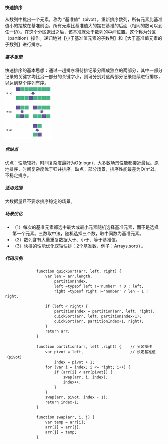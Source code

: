 #### 快速排序
从数列中挑出一个元素，称为 “基准值”（pivot）。重新排序数列，所有元素比基准值小的摆放在基准前面，所有元素比基准值大的摆在基准的后面（相同的数可以到任一边）。在这个分区退出之后，该基准就处于数列的中间位置。这个称为分区（partition）操作。递归地对【小于基准值元素的子数列】和【大于基准值元素的子数列】进行排序。
##### 基本思想
快速排序的基本思想：通过一趟排序将待排记录分隔成独立的两部分，其中一部分记录的关键字均比另一部分的关键字小，则可分别对这两部分记录继续进行排序，以达到整个序列有序。<br><img src="/img/20200813163853.png" width="30%" hight="30%">
##### 优缺点
优点：性能较好，时间复杂度最好为O(nlogn)，大多数场景性能都接近最优。原地排序，时间复杂度优于归并排序。缺点：部分场景，排序性能最差为O(n^2)。不稳定排序。
##### 适用范围
大数据量且不要求排序稳定的场景。
##### 场景优化
* （1）每次的基准元素都选中最大或最小元素随机选择基准元素，而不是选择第一个元素。三数取中法，随机选择三个数，取中间数为基准元素。
* （2）数列含有大量重复数据大于、小于、等于基准值。
* （3）快排的性能优化双轴快排：2个基准数，例子：Arrays.sort() 。
##### 代码示例

                  function quickSort(arr, left, right) {
                      var len = arr.length,
                          partitionIndex,
                          left =typeof left !='number' ? 0 : left,
                          right =typeof right !='number' ? len - 1 : right;

                      if (left < right) {
                          partitionIndex = partition(arr, left, right);
                          quickSort(arr, left, partitionIndex-1);
                          quickSort(arr, partitionIndex+1, right);
                      }
                      return arr;
                  }

                  function partition(arr, left ,right) {    // 分区操作
                      var pivot = left,                     // 设定基准值（pivot）
                          index = pivot + 1;
                      for (var i = index; i <= right; i++) {
                          if (arr[i] < arr[pivot]) {
                              swap(arr, i, index);
                              index++;
                          }       
                      }
                      swap(arr, pivot, index - 1);
                      return index-1;
                  }

                  function swap(arr, i, j) {
                      var temp = arr[i];
                      arr[i] = arr[j];
                      arr[j] = temp;
                  }
